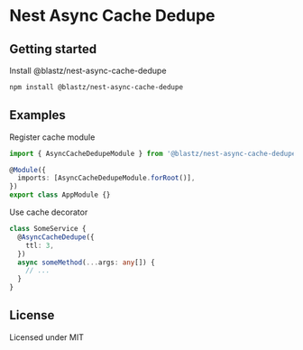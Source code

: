 # Nest Async Cache Dedupe

## Getting started

Install @blastz/nest-async-cache-dedupe

```bash
npm install @blastz/nest-async-cache-dedupe
```

## Examples

Register cache module

```ts
import { AsyncCacheDedupeModule } from '@blastz/nest-async-cache-dedupe';

@Module({
  imports: [AsyncCacheDedupeModule.forRoot()],
})
export class AppModule {}
```

Use cache decorator

```ts
class SomeService {
  @AsyncCacheDedupe({
    ttl: 3,
  })
  async someMethod(...args: any[]) {
    // ...
  }
}
```

## License

Licensed under MIT
